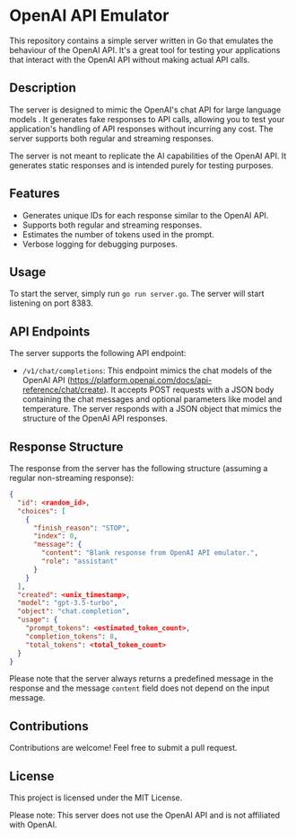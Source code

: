 # OpenAI API Emulator

This repository contains a simple server written in Go that emulates the behaviour of the OpenAI API. It's a great tool for testing your applications that interact with the OpenAI API without making actual API calls.

## Description

The server is designed to mimic the OpenAI's chat API for large language models . It generates fake responses to API calls, allowing you to test your application's handling of API responses without incurring any cost. The server supports both regular and streaming responses.

The server is not meant to replicate the AI capabilities of the OpenAI API. It generates static responses and is intended purely for testing purposes.

## Features

- Generates unique IDs for each response similar to the OpenAI API.
- Supports both regular and streaming responses.
- Estimates the number of tokens used in the prompt. 
- Verbose logging for debugging purposes.

## Usage

To start the server, simply run `go run server.go`. The server will start listening on port 8383.

## API Endpoints

The server supports the following API endpoint:

- `/v1/chat/completions`: This endpoint mimics the chat models of the OpenAI API (https://platform.openai.com/docs/api-reference/chat/create). It accepts POST requests with a JSON body containing the chat messages and optional parameters like model and temperature. The server responds with a JSON object that mimics the structure of the OpenAI API responses.

## Response Structure

The response from the server has the following structure (assuming a regular non-streaming response):

```json
{
  "id": <random_id>,
  "choices": [
    {
      "finish_reason": "STOP",
      "index": 0,
      "message": {
        "content": "Blank response from OpenAI API emulator.",
        "role": "assistant"
      }
    }
  ],
  "created": <unix_timestamp>,
  "model": "gpt-3.5-turbo",
  "object": "chat.completion",
  "usage": {
    "prompt_tokens": <estimated_token_count>,
    "completion_tokens": 8,
    "total_tokens": <total_token_count>
  }
}
```

Please note that the server always returns a predefined message in the response and the message `content` field does not depend on the input message.

## Contributions

Contributions are welcome! Feel free to submit a pull request.

## License

This project is licensed under the MIT License.

Please note: This server does not use the OpenAI API and is not affiliated with OpenAI.

